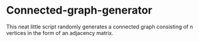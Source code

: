 # Connected-graph-generator
This neat little script randomly generates a connected graph consisting of n vertices in the form of an adjacency matrix. 
